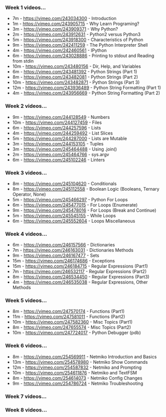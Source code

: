 ### Week 1 videos...
*	 7m - https://vimeo.com/243034300 - Introduction
*	 1m - https://vimeo.com/243905715 - Why Learn Programing?
*	 3m - https://vimeo.com/243909371 - Why Python?
*	 2m - https://vimeo.com/243912631 - Python2 versus Python3
*	 5m - https://vimeo.com/243918300 - Characteristics of Python
*	 9m - https://vimeo.com/242411259 - The Python Interpreter Shell
*	 4m - https://vimeo.com/242460561 - IPython
*	 6m - https://vimeo.com/243028886 - Printing to stdout and Reading from stdin
*	10m - https://vimeo.com/243480156 - Dir, Help, and Variables
*	 6m - https://vimeo.com/243481392 - Python Strings (Part 1)
*	 8m - https://vimeo.com/243482081 - Python Strings (Part 2)
*	10m - https://vimeo.com/243482871 - Python Strings (Part 3)
*	12m - https://vimeo.com/243936489 - Python String Formatting (Part 1)
*	 4m - https://vimeo.com/243956669 - Python String Formatting (Part 2)

### Week 2 videos...
*	 9m - https://vimeo.com/244128549 - Numbers
*	10m - https://vimeo.com/244127459 - Files
*	 6m - https://vimeo.com/244257596 - Lists
*	 4m - https://vimeo.com/244259492 - List Slices
*	 5m - https://vimeo.com/244287000 - Lists are Mutable
*	 3m - https://vimeo.com/244153105 - Tuples
*	 3m - https://vimeo.com/245464488 - Using .join()
*	 2m - https://vimeo.com/245464766 - sys.argv
*	 6m - https://vimeo.com/245102246 - Linters

### Week 3 videos...
*	 8m - https://vimeo.com/245104620 - Conditionals
*	 8m - https://vimeo.com/245112558 - Boolean Logic (Booleans, Ternary Operator, None)
*	 5m - https://vimeo.com/245466297 - Python For Loops
*	 6m - https://vimeo.com/245477015 - For Loops (Enumerate)
*	 9m - https://vimeo.com/245478016 - For Loops (Break and Continue)
*	 5m - https://vimeo.com/245545155 - While Loops
*	 6m - https://vimeo.com/245552604 - Loops Miscellaneous

### Week 4 videos...
*	 6m - https://vimeo.com/246157566 - Dictionaries
*	 7m - https://vimeo.com/246163031 - Dictionaries Methods
*	 9m - https://vimeo.com/246167477 - Sets
*	15m - https://vimeo.com/246174686 - Exceptions
*	15m - https://vimeo.com/246184715 - Regular Expressions (Part1)
*	 7m - https://vimeo.com/246532117 - Regular Expressions (Part2)
*	 8m - https://vimeo.com/246534450 - Regular Expressions (Part3)
*	 4m - https://vimeo.com/246535038 - Regular Expressions, Other Methods

### Week 5 videos...
*	 8m - https://vimeo.com/247570174 - Functions (Part1)
*	11m - https://vimeo.com/247581011 - Functions (Part2)
*	10m - https://vimeo.com/247582360 - Misc Topics (Part1)
*	 8m - https://vimeo.com/247655574 - Misc Topics (Part2)
*	10m - https://vimeo.com/247724017 - Python Debugger (pdb)

### Week 6 videos...
*	 8m - https://vimeo.com/254569911 - Netmiko Introduction and Basics 
*	13m - https://vimeo.com/254578980 - Netmiko Show Commands
*	12m - https://vimeo.com/254587832 - Netmiko and Prompting
*	10m - https://vimeo.com/254611876 - Netmiko and TextFSM
*	 8m - https://vimeo.com/254614073 - Netmiko Config Changes
*	 9m - https://vimeo.com/254786724 - Netmiko Troubleshooting

### Week 7 videos...



### Week 8 videos...



